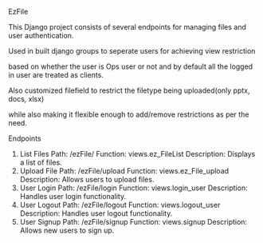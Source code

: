 EzFile

This Django project consists of several endpoints for managing files and user authentication.

Used in built django groups to seperate users for achieving view restriction 

based on whether the user is Ops user or not and by default all the logged in user are treated as clients.

Also customized filefield to restrict the filetype being uploaded(only pptx, docs, xlsx)

while also making it flexible enough to add/remove restrictions as per the need.

Endpoints
1. List Files
Path: /ezFile/
Function: views.ez_FileList
Description: Displays a list of files.
2. Upload File
Path: /ezFile/upload
Function: views.ez_File_upload
Description: Allows users to upload files.
3. User Login
Path: /ezFile/login
Function: views.login_user
Description: Handles user login functionality.
4. User Logout
Path: /ezFile/logout
Function: views.logout_user
Description: Handles user logout functionality.
5. User Signup
Path: /ezFile/signup
Function: views.signup
Description: Allows new users to sign up.

